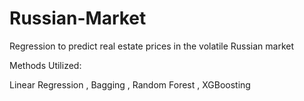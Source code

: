 # Russian-Market
Regression to predict real estate prices in the volatile Russian market

Methods Utilized:

 Linear Regression
, Bagging
, Random Forest
, XGBoosting
